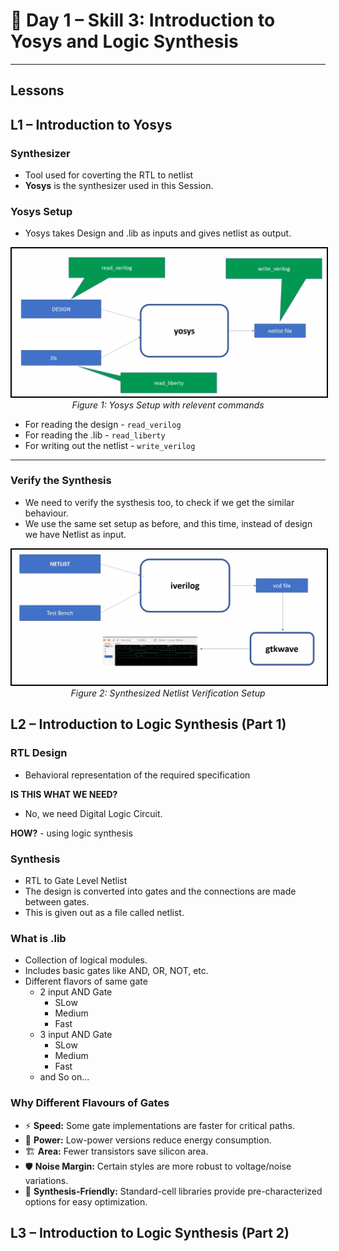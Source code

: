
# 🔹 Day 1 – Skill 3: Introduction to Yosys and Logic Synthesis

---

## Lessons

## L1 – Introduction to Yosys

### Synthesizer
- Tool used for coverting the RTL to netlist
- **Yosys** is the synthesizer used in this Session.

### Yosys Setup
- Yosys takes Design and .lib as inputs and gives netlist as output.

<p align="center">
  <img src="../W1_images/yosys_setup.png" alt="yosys_setup" width="600" style="border:2px solid black;"/>
  <br/>
  <em>Figure 1: Yosys Setup with relevent commands</em>
</p>

- For reading the design - `read_verilog`
- For reading the .lib - `read_liberty`
- For writing  out the netlist - `write_verilog`

---

### Verify the Synthesis
- We need to verify the systhesis too, to check if we get the similar behaviour.
- We use the same set setup as before, and this time, instead of design we have Netlist as input.

<p align="center">
  <img src="../W1_images/synthesis_verification.png" alt="yosys_setup" width="600" style="border:2px solid black;"/>
  <br/>
  <em>Figure 2: Synthesized Netlist Verification Setup</em>
</p>

## L2 – Introduction to Logic Synthesis (Part 1)
### RTL Design
- Behavioral representation of the required specification

**IS THIS WHAT WE NEED?**
- No, we need Digital Logic Circuit.

**HOW?** - using logic synthesis

### Synthesis
- RTL to Gate Level Netlist
- The design is converted into gates and the connections are made between gates.
- This is given out as a file called netlist.

### What is .lib
- Collection of logical modules.
- Includes basic gates like AND, OR, NOT, etc.
- Different flavors of same gate
  - 2 input AND Gate
    - SLow
    - Medium
    - Fast
  - 3 input AND Gate
    - SLow
    - Medium
    - Fast
  - and So on...

### Why Different Flavours of Gates

- ⚡ **Speed:** Some gate implementations are faster for critical paths.  
- 🔋 **Power:** Low-power versions reduce energy consumption.  
- 🏗️ **Area:** Fewer transistors save silicon area.  
- 🛡️ **Noise Margin:** Certain styles are more robust to voltage/noise variations.  
- 🧰 **Synthesis-Friendly:** Standard-cell libraries provide pre-characterized options for easy optimization.

## L3 – Introduction to Logic Synthesis (Part 2)

